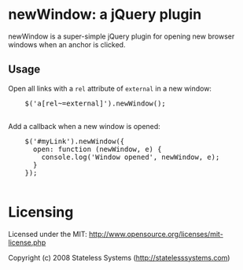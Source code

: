 # newWindow: a jQuery plugin

newWindow is a super-simple jQuery plugin for opening new browser windows
when an anchor is clicked.

## Usage

Open all links with a <code>rel</code> attribute of <code>external</code>
in a new window:

  <pre>
    $('a[rel~=external]').newWindow();
  </pre>

Add a callback when a new window is opened:

  <pre>
    $('#myLink').newWindow({
      open: function (newWindow, e) {
        console.log('Window opened', newWindow, e);
      }
    });
  </pre>

# Licensing

Licensed under the MIT:
http://www.opensource.org/licenses/mit-license.php

Copyright (c) 2008 Stateless Systems (http://statelesssystems.com)
